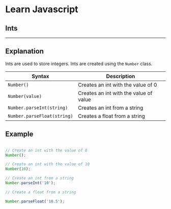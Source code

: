 # Learn Javascript

## Ints

__  __

## Explanation

Ints are used to store integers. Ints are created using the `Number` class.


| Syntax | Description |
| --- | --- |
| `Number()` | Creates an int with the value of 0 |
| `Number(value)` | Creates an int with the value of value |
| `Number.parseInt(string)` | Creates an int from a string |
| `Number.parseFloat(string)` | Creates a float from a string |

## Example

```js

// Create an int with the value of 0
Number();

// Create an int with the value of 10
Number(10);

// Create an int from a string
Number.parseInt('10');

// Create a float from a string

Number.parseFloat('10.5');

```